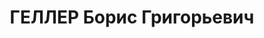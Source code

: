 ---
title: ГЕЛЛЕР Борис Григорьевич
description: Род. в 1898 в Могилеве. Еврей, Из служащих. Проживал в Москве. Экономист,
  финансист. Арестован 22.08.1937. Обвинение по ст. 58-7, 17-58-8, 58-11 УК УССР.
  Осужден 14.11.1937 ВК ВС СССР на 10 лет ИТЛ и 5 лет лишения политических прав. Срок
  отбывал в Норильлаге, прибыл 16.08.1939 с Соловков, убыл 25.06.1940 в Сиблаг
---